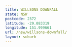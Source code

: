 ```yaml
---
title: WILLSONS DOWNFALL
state: NSW
postcode: 2372
latitude: -29.083319
longitude: 151.999661
url: /nsw/willsons-downfall/
layout: suburb
---
```

